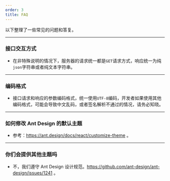 ```yaml
---
order: 3
title: FAQ
---
```


以下整理了一些常见的问题和答复。

---
### 接口交互方式
- 在非特殊说明的情况下，服务器的请求统一都是`GET`请求方式，响应统一为纯`json`字符串或者纯文本字符串。

---

### 编码格式

- 接口请求和响应的参数编码格式，统一使用`UTF-8`编码，开发者如果使用其他编码格式，可能会导致中文乱码，或者签名解析不通过的情况，请务必知晓。

---
      
### 如何修改 Ant Design 的默认主题

- 参考：https://ant.design/docs/react/customize-theme 。
---

### 你们会提供其他主题吗

- 不，我们遵守 Ant Design 设计规范。https://github.com/ant-design/ant-design/issues/1241 。